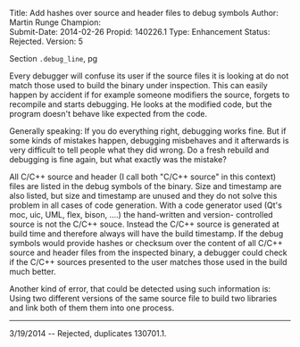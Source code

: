 Title:       Add hashes over source and header files to debug symbols
Author:      Martin Runge
Champion:    
Submit-Date: 2014-02-26
Propid:      140226.1
Type:        Enhancement
Status:      Rejected.
Version:     5

Section `.debug_line`, pg 

Every debugger will confuse its user if the source files it is looking at do
not match those used to build the binary under inspection. This can easily 
happen by accident if for example someone modifiers the source, forgets to 
recompile and starts debugging. He looks at the modified code, but the 
program doesn't behave like expected from the code.

Generally speaking: If you do everything right, debugging works fine. But
if some kinds of mistakes happen, debugging misbehaves and it afterwards 
is very difficult to tell people what they did wrong. Do a fresh rebuild 
and debugging is fine again, but what exactly was the mistake?

All C/C++ source and header (I call both "C/C++ source" in this context) 
files are listed in the debug symbols of the binary. Size and timestamp 
are also listed, but size and timestamp are unused and they do not solve 
this problem in all cases of code generation.  With a code generator used
(Qt's moc, uic, UML, flex, bison, ....) the hand-written and version-
controlled source is not the C/C++ souce. Instead the C/C++ source is 
generated at build time and therefore always will have the build timestamp. 
If the debug symbols would provide hashes or checksum over the content of 
all C/C++ source and header files from the inspected binary, a debugger 
could check if the C/C++ sources presented to the user matches those 
used in the build much better. 

Another kind of error, that could be detected using such information is:
Using two different versions of the same source file to build two 
libraries and link both of them them into one process.

---
3/19/2014 -- Rejected, duplicates 130701.1.
